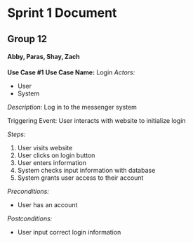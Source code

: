 # Sprint 1 Document

## Group 12

#### Abby, Paras, Shay, Zach


**Use Case #1**
**Use Case Name:** Login
*Actors:* 
* User
* System

*Description:* 
Log in to the messenger system

Triggering Event:
User interacts with website to initialize login

*Steps:*
1. User visits website
2. User clicks on login button
3. User enters information
4. System checks input information with database
5. System grants user access to their account

*Preconditions:*
* User has an account

*Postconditions:*
* User input correct login information
